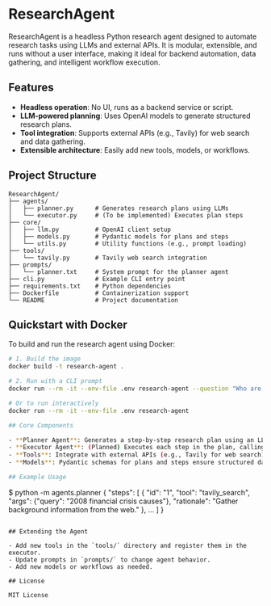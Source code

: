 # ResearchAgent

ResearchAgent is a headless Python research agent designed to automate research tasks using LLMs and external APIs. It is modular, extensible, and runs without a user interface, making it ideal for backend automation, data gathering, and intelligent workflow execution.

## Features
- **Headless operation**: No UI, runs as a backend service or script.
- **LLM-powered planning**: Uses OpenAI models to generate structured research plans.
- **Tool integration**: Supports external APIs (e.g., Tavily) for web search and data gathering.
- **Extensible architecture**: Easily add new tools, models, or workflows.

## Project Structure

```
ResearchAgent/
├── agents/
│   ├── planner.py      # Generates research plans using LLMs
│   └── executor.py     # (To be implemented) Executes plan steps
├── core/
│   ├── llm.py          # OpenAI client setup
│   ├── models.py       # Pydantic models for plans and steps
│   └── utils.py        # Utility functions (e.g., prompt loading)
├── tools/
│   └── tavily.py       # Tavily web search integration
├── prompts/
│   └── planner.txt     # System prompt for the planner agent
├── cli.py              # Example CLI entry point
├── requirements.txt    # Python dependencies
├── Dockerfile          # Containerization support
└── README              # Project documentation
```

## Quickstart with Docker

To build and run the research agent using Docker:

```bash
# 1. Build the image
docker build -t research-agent .

# 2. Run with a CLI prompt
docker run --rm -it --env-file .env research-agent --question "Who are the most influential R&B singers of the 2010s?"

# Or to run interactively
docker run --rm -it --env-file .env research-agent

## Core Components

- **Planner Agent**: Generates a step-by-step research plan using an LLM and a custom prompt.
- **Executor Agent**: (Planned) Executes each step in the plan, calling tools or APIs as needed.
- **Tools**: Integrate with external APIs (e.g., Tavily for web search).
- **Models**: Pydantic schemas for plans and steps ensure structured data flow.

## Example Usage

```
$ python -m agents.planner
{
  "steps": [
	 {
		"id": "1",
		"tool": "tavily_search",
		"args": {"query": "2008 financial crisis causes"},
		"rationale": "Gather background information from the web."
	 },
	 ...
  ]
}
```

## Extending the Agent

- Add new tools in the `tools/` directory and register them in the executor.
- Update prompts in `prompts/` to change agent behavior.
- Add new models or workflows as needed.

## License

MIT License
